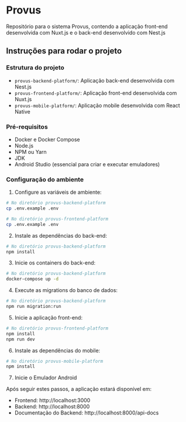 # Provus

Repositório para o sistema Provus, contendo a aplicação front-end desenvolvida com Nuxt.js e o back-end desenvolvido com Nest.js

## Instruções para rodar o projeto

### Estrutura do projeto

- `provus-backend-platform/`: Aplicação back-end desenvolvida com Nest.js
- `provus-frontend-platform/`: Aplicação front-end desenvolvida com Nuxt.js
- `provus-mobile-platform/`: Aplicação mobile desenvolvida com React Native


### Pré-requisitos

- Docker e Docker Compose
- Node.js
- NPM ou Yarn
- JDK
- Android Studio (essencial para criar e executar emuladores)

### Configuração do ambiente

1. Configure as variáveis de ambiente:

```bash
# No diretório provus-backend-platform
cp .env.example .env

# No diretório provus-frontend-platform
cp .env.example .env
```

2. Instale as dependências do back-end:
```bash
# No diretório provus-backend-platform
npm install
```

3. Inicie os containers do back-end:

```bash
# No diretório provus-backend-platform
docker-compose up -d
```

4. Execute as migrations do banco de dados:

```bash
# No diretório provus-backend-platform
npm run migration:run
```

5. Inicie a aplicação front-end:

```bash
# No diretório provus-frontend-platform
npm install
npm run dev
```

6. Instale as dependências do mobile:

```bash
# No diretório provus-mobile-platform
npm install
```

7. Inicie o Emulador Android



Após seguir estes passos, a aplicação estará disponível em:

- Frontend: http://localhost:3000
- Backend: http://localhost:8000
- Documentação do Backend: http://localhost:8000/api-docs
